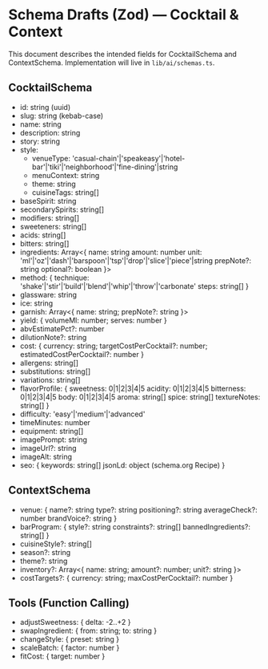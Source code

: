 # Schema Drafts (Zod) — Cocktail & Context

This document describes the intended fields for CocktailSchema and ContextSchema. Implementation will live in `lib/ai/schemas.ts`.

## CocktailSchema
- id: string (uuid)
- slug: string (kebab-case)
- name: string
- description: string
- story: string
- style:
  - venueType: 'casual-chain'|'speakeasy'|'hotel-bar'|'tiki'|'neighborhood'|'fine-dining'|string
  - menuContext: string
  - theme: string
  - cuisineTags: string[]
- baseSpirit: string
- secondarySpirits: string[]
- modifiers: string[]
- sweeteners: string[]
- acids: string[]
- bitters: string[]
- ingredients: Array<{
  name: string
  amount: number
  unit: 'ml'|'oz'|'dash'|'barspoon'|'tsp'|'drop'|'slice'|'piece'|string
  prepNote?: string
  optional?: boolean
}>
- method: {
  technique: 'shake'|'stir'|'build'|'blend'|'whip'|'throw'|'carbonate'
  steps: string[]
}
- glassware: string
- ice: string
- garnish: Array<{ name: string; prepNote?: string }>
- yield: { volumeMl: number; serves: number }
- abvEstimatePct?: number
- dilutionNote?: string
- cost: { currency: string; targetCostPerCocktail?: number; estimatedCostPerCocktail?: number }
- allergens: string[]
- substitutions: string[]
- variations: string[]
- flavorProfile: {
  sweetness: 0|1|2|3|4|5
  acidity: 0|1|2|3|4|5
  bitterness: 0|1|2|3|4|5
  body: 0|1|2|3|4|5
  aroma: string[]
  spice: string[]
  textureNotes: string[]
}
- difficulty: 'easy'|'medium'|'advanced'
- timeMinutes: number
- equipment: string[]
- imagePrompt: string
- imageUrl?: string
- imageAlt: string
- seo: {
  keywords: string[]
  jsonLd: object (schema.org Recipe)
}

## ContextSchema
- venue: {
  name?: string
  type?: string
  positioning?: string
  averageCheck?: number
  brandVoice?: string
}
- barProgram: {
  style?: string
  constraints?: string[]
  bannedIngredients?: string[]
}
- cuisineStyle?: string[]
- season?: string
- theme?: string
- inventory?: Array<{ name: string; amount?: number; unit?: string }>
- costTargets?: { currency: string; maxCostPerCocktail?: number }

## Tools (Function Calling)
- adjustSweetness: { delta: -2..+2 }
- swapIngredient: { from: string; to: string }
- changeStyle: { preset: string }
- scaleBatch: { factor: number }
- fitCost: { target: number }

